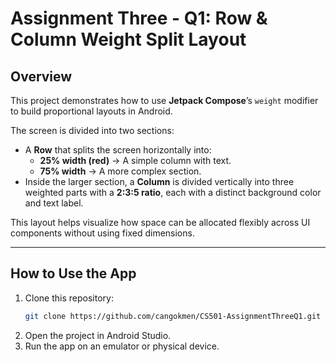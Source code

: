# Assignment Three - Q1: Row & Column Weight Split Layout

## Overview
This project demonstrates how to use **Jetpack Compose**’s `weight` modifier to build proportional layouts in Android.  

The screen is divided into two sections:
- A **Row** that splits the screen horizontally into:
  - **25% width (red)** → A simple column with text.  
  - **75% width** → A more complex section.  
- Inside the larger section, a **Column** is divided vertically into three weighted parts with a **2:3:5 ratio**, each with a distinct background color and text label.  

This layout helps visualize how space can be allocated flexibly across UI components without using fixed dimensions.

---

## How to Use the App
1. Clone this repository:
   ```bash
   git clone https://github.com/cangokmen/CS501-AssignmentThreeQ1.git
2. Open the project in Android Studio.
3. Run the app on an emulator or physical device.
